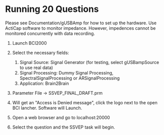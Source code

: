 # Running 20 Questions

Please see Documentation/gUSBAmp for how to set up the hardware.
Use ActiCap software to monitor impedance.  However, impedences cannot
be monitored concurrently with data recording.

1. Launch BCI2000
2. Select the necessary fields:
    1. Signal Source: Signal Generator (for testing, select gUSBampSource to use real data)
    2. Signal Processing: Dummy Signal Processing, SpectralSignalProcessing or ARSignalProcessing
    3. Application: Brain2Brain
    
3. Parameter File -> SSVEP_FINAL_DRAFT.prm
4. Will get an "Access is Denied message", click the logo next to the open BCI lancher. Software will Launch.
5. Open a web browser and go to localhost:20000
6. Select the question and the SSVEP task will begin.